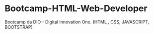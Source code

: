 # Bootcamp-HTML-Web-Developer
Bootcamp da DIO - Digital Innovation One. (HTML , CSS, JAVASCRIPT, BOOTSTRAP)
